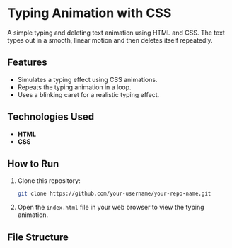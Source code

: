 # Typing Animation with CSS

A simple typing and deleting text animation using HTML and CSS. The text types out in a smooth, linear motion and then deletes itself repeatedly.

## Features
- Simulates a typing effect using CSS animations.
- Repeats the typing animation in a loop.
- Uses a blinking caret for a realistic typing effect.

## Technologies Used
- **HTML**
- **CSS**

## How to Run
1. Clone this repository:
    ```bash
    git clone https://github.com/your-username/your-repo-name.git
    ```

2. Open the `index.html` file in your web browser to view the typing animation.

## File Structure
